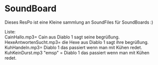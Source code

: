 # SoundBoard

Dieses ResPo ist eine Kleine sammlung an SoundFiles für SoundBoards :)

Liste:<br>
CainHallo.mp3= Cain aus Diablo 1 sagt seine begrüßung.<br>
HexeAntwortenSucht.mp3= die Hexe aus Diablo 1 sagt ihre begrüßung.<br>
KuhHandeln.mp3= Diablo 1 das passiert wenn man mit Kühen redet.<br>
KuhKeinDurst.mp3 "emsp" = Diablo 1 das passiert wenn man mit Kühen redet.<br>
